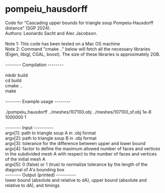 # pompeiu_hausdorff
Code for "Cascading upper bounds for triangle soup Pompeiu-Hausdorff distance" (SGP 2024). \
Authors: Leonardo Sacht and Alec Jacobson. \
\
Note 1: This code has been tested on a Mac OS machine \
Note 2: Command "cmake .." below will fetch all the necessary libraries (Eigen, libigl, CGAL, boost). The size of these libraries is approximately 2GB. \
\
-------- Compilation --------\
\
mkdir build \
cd build \
cmake .. \
make \
\
-------- Example usage --------\
\
./pompeiu_hausdorff ../meshes/107100.obj ../meshes/107100_sf.obj 1e-8 1000000 1 \
\
-------- Input ---------- \
argv[1]: path to triangle soup A in .obj format \
argv[2]: path to triangle soup B in .obj format \
argv[3]: tolerance for the difference between upper and lower bound \
argv[4]: factor to define the maximum allowed number of faces and vertices in the subdivided mesh A with respect to the number of faces and vertices of the initial mesh A \
argv[5]: 0 (false) or 1 (true) to normalize tolerance by the length of the diagonal of A's bounding box \
-------- Output (printed) ---------- \
lower bound (absolute and relative to dA), upper bound (absolute and relative to dA), and timings
